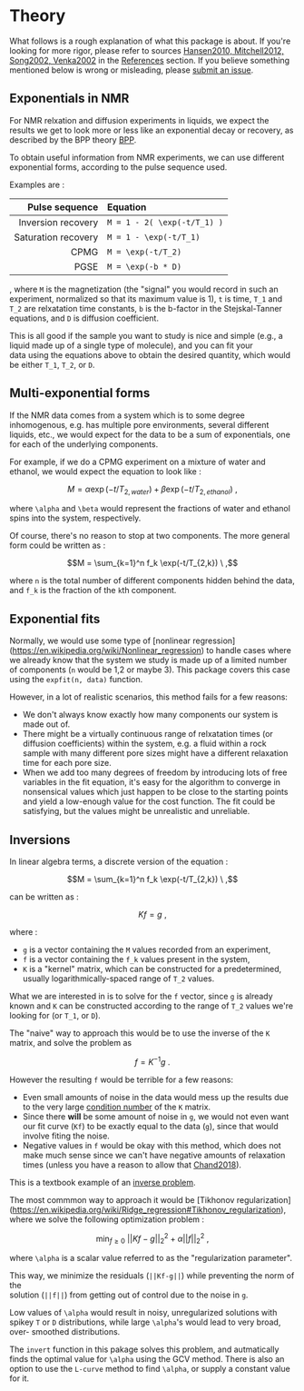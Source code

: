 # Theory

What follows is a rough explanation of what this package is about.
If you're looking for more rigor, please refer to sources 
[Hansen2010, Mitchell2012, Song2002, Venka2002](@cite)
in the 
[References](references.md) section. If you believe something mentioned below is wrong
or misleading, please [submit an issue](https://github.com/arismavridis/NMRInversions.jl/issues/new).

## Exponentials in NMR
For NMR relxation and diffusion experiments in liquids, we expect
the results we get to look more or less like an exponential decay 
or recovery, as described by the BPP theory [BPP](@cite).

To obtain useful information from NMR experiments, we can use different 
exponential forms, according to the pulse sequence used.

Examples are : 

| Pulse sequence    | Equation |
|------------------:|:---------| 
| Inversion recovery | `` M = 1 - 2( \exp(-t/T_1) ) `` |
| Saturation recovery| `` M = 1 - \exp(-t/T_1)  `` |
| CPMG               | `` M = \exp(-t/T_2)  `` |
| PGSE               | `` M = \exp(-b * D)  `` |

, where ``M`` is the magnetization (the "signal" you would record in such an 
experiment, normalized so that its maximum value is 1), ``t`` is time, ``T_1`` 
and ``T_2`` are relxatation time constants, ``b`` is the b-factor in the 
Stejskal-Tanner equations, and ``D`` is diffusion coefficient.

This is all good if the sample you want to study is nice and simple 
(e.g., a liquid made up of a single type of molecule), and you can fit your  
data using the equations above to obtain the desired quantity, which would be 
either ``T_1``, ``T_2``, or ``D``. 

## Multi-exponential forms

If the NMR data comes from a system which is to some degree inhomogenous,
e.g. has multiple pore environments, several different liquids, etc., 
we would expect for the data to be a sum of exponentials, one for each of
the underlying components.

For example, if we do a CPMG experiment on a mixture of water and ethanol,
we would expect the equation to look like :

```math
M = \alpha \exp(-t/T_{2, water}) + \beta \exp(-t/T_{2, ethanol}) \ ,
```
where ``\alpha`` and ``\beta`` would represent the fractions of 
water and ethanol spins into the system, respectively.

Of course, there's no reason to stop at two components.
The more general form could be written as :

```math
M = \sum_{k=1}^n f_k \exp(-t/T_{2,k}) \ ,
```

where ``n`` is the total number of different components hidden behind the data,
and ``f_k`` is the fraction of the ``k``th component.

## Exponential fits

Normally, we would use some type of [nonlinear regression]
(https://en.wikipedia.org/wiki/Nonlinear_regression)
to handle cases where we already know that the system we 
study is made up of a limited number of components 
(``n`` would be 1,2 or maybe 3). 
This package covers this case using the `expfit(n, data)` function.


However, in a lot of realistic scenarios, this method fails for a few reasons:

- We don't always know exactly how many components our system is made out of.
- There might be a virtually continuous range of relxatation times (or diffusion 
  coefficients) within the system, e.g. a fluid within a rock sample with 
  many different pore sizes might have a different relaxation time for each pore size.
- When we add too many degrees of freedom by introducing lots of free 
  variables in the fit equation, it's easy for the algorithm to converge
  in nonsensical values which just happen to be close to the starting points 
  and yield a low-enough value for the cost function. The fit could be satisfying,
  but the values might be unrealistic and unreliable.

## Inversions

In linear algebra terms, a discrete version of the equation :
```math
M = \sum_{k=1}^n f_k \exp(-t/T_{2,k})  \ ,
```
can be written as :
```math
Kf = g \ ,
```
where :
- ``g`` is a vector containing the ``M`` values recorded from an experiment,
- ``f`` is a vector containing the ``f_k`` values present in the system,
- ``K`` is a "kernel" matrix, which can be constructed for a predetermined, usually
  logarithmically-spaced range of ``T_2`` values.

What we are interested in is to solve for the ``f`` vector, since 
``g`` is already known and ``K`` can be constructed according to the range of 
``T_2`` values we're looking for (or ``T_1``, or ``D``).

The "naive" way to approach this would be to use the inverse of the ``K`` matrix, and 
solve the problem as 

```math
f = K^{-1}g \ .
``` 

However the resulting ``f`` would be terrible for a few reasons:

- Even small amounts of noise in the data would mess up the results due to the very large 
  [condition number](https://en.wikipedia.org/wiki/Condition_number) of the ``K`` matrix. 
- Since there **will** be some amount of noise in ``g``, we would not even want our fit 
  curve (``Kf``) to be exactly equal to the data (``g``), since that would involve fiting 
  the noise.
- Negative values in ``f`` would be okay with this method, which does not make much 
  sense since we can't have negative amounts of relaxation times 
  (unless you have a reason to allow that [Chand2018](@cite)).

This is a textbook example of an [inverse problem](https://en.wikipedia.org/wiki/Inverse_problem).

The most commmon way to approach it would be [Tikhonov regularization]
(https://en.wikipedia.org/wiki/Ridge_regression#Tikhonov_regularization),
where we solve the following optimization problem : 

```math
\min_{f \geq 0} \ ||Kf-g||_2^2 + \alpha ||f||_2^2 \ ,
```

where ``\alpha`` is a scalar value referred to as the "regularization parameter".

This way, we minimize the residuals (``||Kf-g||``) while preventing the norm of the  
solution (``||f||``) from getting out of control due to the noise in ``g``.

Low values of ``\alpha`` would result in noisy, unregularized solutions with spikey
``T`` or ``D`` distributions, while large ``\alpha``'s would lead to very broad, over-
smoothed distributions.

The `invert` function in this pakage solves this problem, and autmatically finds the 
optimal value for ``\alpha`` using the GCV method. There is also an option to use the 
`L-curve` method to find ``\alpha``, or supply a constant value for it.
